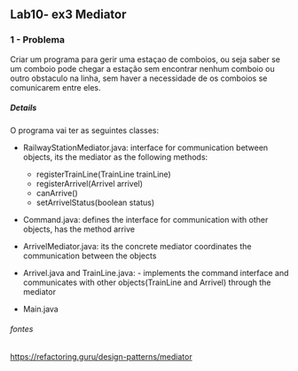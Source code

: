 ## Lab10- ex3 Mediator

### 1 - Problema
Criar um programa para gerir uma estaçao de comboios, ou seja saber se um comboio pode chegar a estação sem encontrar nenhum comboio ou outro obstaculo na linha, sem haver a necessidade de os comboios se comunicarem entre eles. 

##### Details      
O programa vai ter as seguintes classes:
- RailwayStationMediator.java: interface for communication between objects, its the mediator as the following methods:
    - registerTrainLine(TrainLine trainLine)
    - registerArrivel(Arrivel arrivel)
    - canArrive()
    - setArrivelStatus(boolean status)

- Command.java: defines the interface for communication with other objects, has the method arrive


- ArrivelMediator.java: its the concrete mediator coordinates the communication between the objects

- Arrivel.java and TrainLine.java: - implements the command interface and communicates with other objects(TrainLine and Arrivel) through the mediator

- Main.java




###### fontes

https://refactoring.guru/design-patterns/mediator

